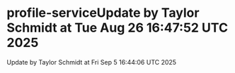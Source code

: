 # profile-serviceUpdate by Taylor Schmidt at Tue Aug 26 16:47:52 UTC 2025
Update by Taylor Schmidt at Fri Sep  5 16:44:06 UTC 2025
